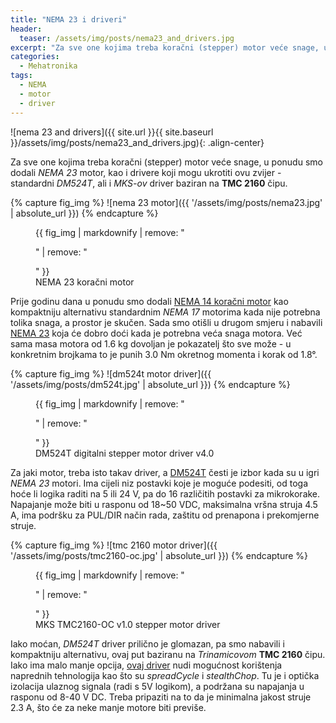 ```yaml
---
title: "NEMA 23 i driveri"
header:
  teaser: /assets/img/posts/nema23_and_drivers.jpg
excerpt: "Za sve one kojima treba koračni (stepper) motor veće snage, u ponudu smo dodali NEMA 23 motor, kao i drivere koji mogu ukrotiti ovu zvijer - standardni DM524T, ali i *MKS-ov* driver baziran na **TMC 2160** čipu."
categories:
  - Mehatronika
tags:
  - NEMA
  - motor
  - driver
---
```


![nema 23 and drivers]({{ site.url }}{{ site.baseurl }}/assets/img/posts/nema23_and_drivers.jpg){: .align-center}

Za sve one kojima treba koračni (stepper) motor veće snage, u ponudu smo dodali *NEMA 23* motor, kao i drivere koji mogu ukrotiti ovu zvijer - standardni *DM524T*, ali i *MKS-ov* driver baziran na **TMC 2160** čipu.

{% capture fig_img %}
![nema 23 motor]({{ '/assets/img/posts/nema23.jpg' | absolute_url }})
{% endcapture %}
<figure class="align-left" style="margin-top: 0.4em; margin-bottom: 0; width: 300px;">
  {{ fig_img | markdownify | remove: "<p>" | remove: "</p>" }}
  <figcaption>NEMA 23 koračni motor</figcaption>
</figure>

Prije godinu dana u ponudu smo dodali [NEMA 14 koračni motor](https://www.diykits.eu/products/p_12438) kao kompaktniju alternativu standardnim *NEMA 17* motorima kada nije potrebna tolika snaga, a prostor je skučen. Sada smo otišli u drugom smjeru i nabavili [NEMA 23](https://www.diykits.eu/products/p_12570) koja će dobro doći kada je potrebna veća snaga motora. Već sama masa motora od 1.6 kg dovoljan je pokazatelj što sve može - u konkretnim brojkama to je punih 3.0 Nm okretnog momenta i korak od 1.8°.

{% capture fig_img %}
![dm524t motor driver]({{ '/assets/img/posts/dm524t.jpg' | absolute_url }})
{% endcapture %}
<figure class="align-right" style="margin-top: 0.4em; margin-bottom: 0; width: 300px;">
  {{ fig_img | markdownify | remove: "<p>" | remove: "</p>" }}
  <figcaption>DM524T digitalni stepper motor driver v4.0</figcaption>
</figure>

Za jaki motor, treba isto takav driver, a [DM524T](https://www.diykits.eu/products/p_12602) česti je izbor kada su u igri *NEMA 23* motori. Ima cijeli niz postavki koje je moguće podesiti, od toga hoće li logika raditi na 5 ili 24 V, pa do 16 različitih postavki za mikrokorake. Napajanje može biti u rasponu od 18~50 VDC, maksimalna vršna struja 4.5 A, ima podršku za PUL/DIR način rada, zaštitu od prenapona i prekomjerne struje.

{% capture fig_img %}
![tmc 2160 motor driver]({{ '/assets/img/posts/tmc2160-oc.jpg' | absolute_url }})
{% endcapture %}
<figure class="align-left" style="margin-top: 0.4em; margin-bottom: 0; width: 300px;">
  {{ fig_img | markdownify | remove: "<p>" | remove: "</p>" }}
  <figcaption>MKS TMC2160-OC v1.0 stepper motor driver</figcaption>
</figure>

Iako moćan, *DM524T* driver prilično je glomazan, pa smo nabavili i kompaktniju alternativu, ovaj put baziranu na *Trinamicovom* **TMC 2160** čipu. Iako ima malo manje opcija, [ovaj driver](https://www.diykits.eu/products/p_12584) nudi mogućnost korištenja naprednih tehnologija kao što su *spreadCycle* i *stealthChop*. Tu je i optička izolacija ulaznog signala (radi s 5V logikom), a podržana su napajanja u rasponu od 8-40 V DC. Treba pripaziti na to da je minimalna jakost struje 2.3 A, što će za neke manje motore biti previše.